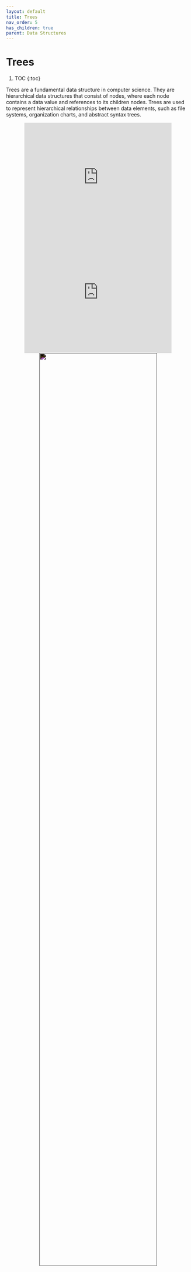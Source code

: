 ```yaml
---
layout: default
title: Trees
nav_order: 5
has_children: true
parent: Data Structures
---
```


# Trees

1. TOC
{:toc}

Trees are a fundamental data structure in computer science. They are hierarchical data structures that consist of nodes, where each node contains a data value and references to its children nodes. Trees are used to represent hierarchical relationships between data elements, such as file systems, organization charts, and abstract syntax trees.

<center>

<iframe width="80%" height="315" src="https://www.youtube.com/embed/7tCNu4CnjVc?si=EsLQTGdHb1UqWDS1" title="YouTube video player" frameborder="0" allow="accelerometer; autoplay; clipboard-write; encrypted-media; gyroscope; picture-in-picture; web-share" referrerpolicy="strict-origin-when-cross-origin" allowfullscreen></iframe>
<iframe width="80%" height="315" src="https://www.youtube.com/embed/oSWTXtMglKE?si=afb2v8kJXgX9enJj" title="YouTube video player" frameborder="0" allow="accelerometer; autoplay; clipboard-write; encrypted-media; gyroscope; picture-in-picture; web-share" referrerpolicy="strict-origin-when-cross-origin" allowfullscreen></iframe>

<img src="https://miro.medium.com/v2/resize:fit:975/1*PWJiwTxRdQy8A_Y0hAv5Eg.png" style="filter:invert(1);" width="80%">
</center>

## Types of Trees

<center>
<!-- <img src="https://datastructuresamy.wordpress.com/wp-content/uploads/2018/03/trees.png" style="filter:invert(1);" width="80%"> -->

<img src="https://media.geeksforgeeks.org/wp-content/uploads/20200219144238/General-Tree-vs-Binary-Tree.png" style="filter:invert(1);" width="80%">

</center>

1. **Binary Tree**: A tree in which each node has at most two children nodes.

<center>
<img src="https://media.geeksforgeeks.org/wp-content/uploads/20240418110011/Binary-Search-Tree.webp" style="filter:invert(1);" width="90%">
</center>

2. **Binary Search Tree (BST)**: A binary tree in which the left subtree of a node contains only nodes with values less than the node's value, and the right subtree contains only nodes with values greater than the node's value.

<center>
<img src="https://miro.medium.com/v2/resize:fit:16000/1*CMGFtehu01ZEBgzHG71sMg.png" style="filter:invert(1);" width="100%">
</center>

3. **Balanced Binary Tree**: A binary tree in which the heights of the two subtrees of every node differ by at most one.

4. **Complete Binary Tree**: A binary tree in which every level, except possibly the last, is completely filled, and all nodes are as far left as possible.

5. **Full Binary Tree**: A binary tree in which every node has either zero or two children.

6. **Perfect Binary Tree**: A binary tree in which all interior nodes have two children and all leaves have the same depth or same level.

## Properties of Trees

Trees have the following properties:


* A tree with `n` nodes has `n-1` edges.

* A tree with height `h` has at most `2^h - 1` nodes.

* A binary tree with height `h` has at most `2^(h+1) - 1` nodes.

* The height of a binary tree with `n` nodes is `log(n+1) - 1`.

* The height of a binary search tree with `n` nodes is `log(n)`.

* The time complexity of operations on a binary search tree is `O(log(n))` on average and `O(n)` in the worst case.

## Operations on Trees


### **Search**: Finding a specific node in the tree.

#### Depth First Search (DFS)

A traversal algorithm that explores as far as possible along each branch before backtracking.

```python
def dfs(root, target):
	if root is None:
		return False
	if root.val == target:
		return True
	return dfs(root.left, target) or dfs(root.right, target)
```

<img src="https://www.freelancinggig.com/blog/wp-content/uploads/2019/02/BFS-and-DFS-Algorithms.png" style="filter:invert(1);" width="80%">

#### Breadth First Search (BFS)

A traversal algorithm that explores all the nodes at the present depth before moving on to the nodes at the next depth.


```python
def bfs(root, target):
	if root is None:
		return False
	queue = [root]
	while queue:
		node = queue.pop(0)
		if node.val == target:
			return True
		if node.left:
			queue.append(node.left)
		if node.right:
			queue.append(node.right)
	return False
```


### **Traversal**

Traversal is the process of <u>visiting each node in the tree in a specific order</u>.

<hr/>

#### Preorder Traversal (DFS: Root-Left-Right)

<br/>

Visit the root node first, then recursively do a preorder traversal of the left subtree, followed by a preorder traversal of the right subtree.

```python
def preorder_traversal(root):
	if root is None:
		return
	print(root.val) 		# Visit the root node
	preorder_traversal(root.left) 	# Visit the left subtree
	preorder_traversal(root.right) 	# Visit the right subtree
```

<center>
<img src="https://media.geeksforgeeks.org/wp-content/uploads/20240429124832/Inorder-Traversal-of-Binary-Tree.webp" style="filter:invert(1);" width="60%">
</center>

<hr/>

#### In-order Traversal (DFS: Left-Root-Right)
<br/>
Visit the left subtree first, then visit the root node, followed by a recursive inorder traversal of the right subtree.

```python
def inorder_traversal(root):
	if root is None:
		return
	inorder_traversal(root.left) 	# Visit the left subtree
	print(root.val) 		# Visit the root node
	inorder_traversal(root.right) 	# Visit the right subtree
```

<center>
<img src="https://media.geeksforgeeks.org/wp-content/uploads/20240429124538/Preorder-Traversal-of-Binary-Tree.webp" style="filter:invert(1);" width="60%">
</center>

<hr/>

#### Post-order Traversal (DFS: Left-Right-Root)
<br/>
Recursively do a postorder traversal of the left subtree, followed by a postorder traversal of the right subtree, and then visit the root node.

<center>
<img  src="https://media.geeksforgeeks.org/wp-content/uploads/20240429125100/Postorder-Traversal-of-Binary-Tree.webp" style="filter:invert(1);" width="60%">
</center>
<br/>

```python
def postorder_traversal(root):
	if root is None:
		return

	postorder_traversal(root.left) # Visit the left subtree
	postorder_traversal(root.right) # Visit the right subtree
	print(root.val) # Visit the root node
```

<hr/>

#### Level-order Traversal (BFS)

<br/>

Level-order traversal is a breadth-first search (BFS) algorithm that visits all the nodes at the present depth before moving on to the nodes at the next depth.

<br/>

```python
def level_order_traversal(root):
	if root is None:
		return
	queue = [root]
	while queue:
		node = queue.pop(0)
		print(node.val)
		if node.left:
			queue.append(node.left)
		if node.right:
			queue.append(node.right)
```

<center>
<img src="https://media.geeksforgeeks.org/wp-content/uploads/20240429134701/Level-Order-Traversal-of-Binary-Tree.webp" style="filter:invert(1);" width="80%">
</center>

<hr/>


## Binary Search Tree Operations

### **Insertion**

Adding a new node to the tree.

```python
class TreeNode:
	def __init__(self, val=0, left=None, right=None):
		self.val = val
		self.left = left
		self.right = right


def insert(root, val): 
	"""
	Inserts a new node with value `val` into the binary search tree.
	"""
	if root is None:
		return TreeNode(val)
	if val < root.val:
		root.left = insert(root.left, val)
	else:
		root.right = insert(root.right, val)
	return root
```
### **Deletion**

Removing a node from the tree.

```python
def delete(root, val):
	"""
	Deletes a node with value `val` from the binary search tree.
	"""
	if root is None:
		return root
	if val < root.val:
		root.left = delete(root.left, val)
	elif val > root.val:
		root.right = delete(root.right, val)
	else:
		if root.left is None:
			return root.right
		elif root.right is None:
			return root.left
		root.val = find_min(root.right)
		root.right = delete(root.right, root.val)
	return root
```

### **Update**

Changing the data value of a node in the tree.

```python
def update(root, target, new_val):
	"""
	Updates the value of the node with value `target` to `new_val`.
	"""
	if root is None:
		return
	if root.val == target:
		root.val = new_val
	update(root.left, target, new_val)
	update(root.right, target, new_val)
```



<!-- ## Depth First Search -->

<!-- Maximum Depth of Binary Tree
	Solution
	Easy

	Leaf-Similar Trees
	Solution
	Easy

	Count Good Nodes in Binary Tree
	Solution
	Medium

	Path Sum III
	Solution
	Medium

	Longest ZigZag Path in a Binary Tree
	Solution
	Medium

	Lowest Common Ancestor of a Binary Tree
	Solution
	Medium -->

<!-- ## Breadth First Search -->

<!--
	Binary Tree Right Side View
	Solution
	Medium

	Maximum Level Sum of a Binary Tree
	Solution
	Medium
-->

<!-- # Binary Search Tree -->

<!--
	Search in a Binary Search Tree
	Solution
	Easy

	Delete Node in a BST
	Solution
	Medium
-->
